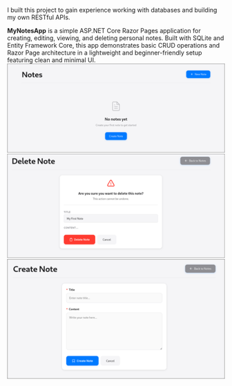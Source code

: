 I built this project to gain experience working with databases and building my own RESTful APIs.

**MyNotesApp** is a simple ASP.NET Core Razor Pages application for creating, editing, viewing, and deleting personal notes. Built with SQLite and Entity Framework Core, this app demonstrates basic CRUD operations and Razor Page architecture in a lightweight and beginner-friendly setup featuring clean and minimal UI.
![Screenshot](sc1.png)
![Screenshot](sc2.png)
![Screenshot](sc3.png)
